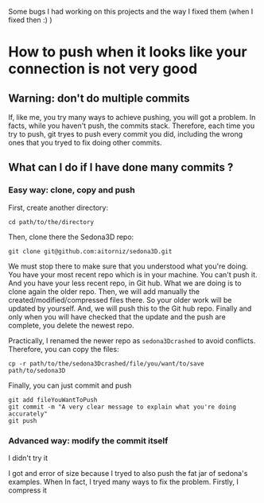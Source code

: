 Some bugs I had working on this projects and the way I fixed them (when I fixed then :) )

# How to push when it looks like your connection is not very good
## Warning: don't do multiple commits
If, like me, you try many ways to achieve pushing, you will got a problem.
In facts, while you haven't push, the commits stack. Therefore, each time
you try to push, git tryes to push every commit you did, including the wrong ones
that you tryed to fix doing other commits.
## What can I do if I have done many commits ?
### Easy way: clone, copy and push
First, create another directory:
```
cd path/to/the/directory
```
Then, clone there the Sedona3D repo:
```
git clone git@github.com:aitorniz/sedona3D.git
```
We must stop there to make sure that you understood 
what you're doing.
You have your most recent repo which is in your machine. You 
can't push it. And you have your less recent repo, in Git hub.
What we are doing is to clone again the older repo. Then, we
will add manually the created/modified/compressed files there. So
your older work will be updated by yourself. And, we will
push this to the Git hub repo.
Finally and only when you will have checked that the update
and the push are complete, you delete the newest repo.

Practically, I renamed the newer repo as `sedona3Dcrashed`
to avoid conflicts.
Therefore, you can copy the files:
```
cp -r path/to/the/sedona3Dcrashed/file/you/want/to/save path/to/sedona3D
```
Finally, you can just commit and push
```
git add fileYouWantToPush
git commit -m "A very clear message to explain what you're doing accurately"
git push
```

### Advanced way: modify the commit itself
I didn't try it

I got and error of size because I tryed to also push the fat jar of sedona's examples.
When 
In fact, I tryed many ways to fix the problem. Firstly, I compress it


